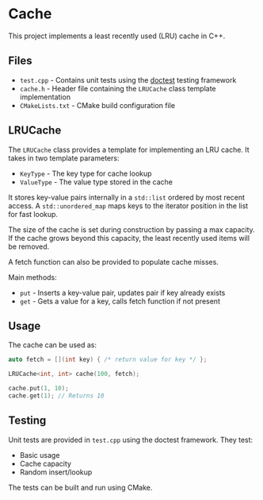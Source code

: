 # Cache

This project implements a least recently used (LRU) cache in C++.

## Files

- `test.cpp` - Contains unit tests using the [doctest](https://github.com/onqtam/doctest) testing framework
- `cache.h` - Header file containing the `LRUCache` class template implementation
- `CMakeLists.txt` - CMake build configuration file

## LRUCache

The `LRUCache` class provides a template for implementing an LRU cache. It takes in two template parameters:

- `KeyType` - The key type for cache lookup
- `ValueType` - The value type stored in the cache

It stores key-value pairs internally in a `std::list` ordered by most recent access. A `std::unordered_map` maps keys to the iterator position in the list for fast lookup.

The size of the cache is set during construction by passing a max capacity. If the cache grows beyond this capacity, the least recently used items will be removed.

A fetch function can also be provided to populate cache misses.

Main methods:

- `put` - Inserts a key-value pair, updates pair if key already exists
- `get` - Gets a value for a key, calls fetch function if not present

## Usage

The cache can be used as:

```cpp
auto fetch = [](int key) { /* return value for key */ };

LRUCache<int, int> cache(100, fetch); 

cache.put(1, 10);
cache.get(1); // Returns 10
```

## Testing

Unit tests are provided in `test.cpp` using the doctest framework. They test:

- Basic usage
- Cache capacity
- Random insert/lookup

The tests can be built and run using CMake.